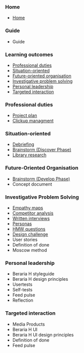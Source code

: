 ### Home

* [Home](https://git.fhict.nl/I476087/internship_berariah_s5_2023/-/wikis/home)

### Guide

* Guide

### Learning outcomes

* [Professional duties](https://git.fhict.nl/I476087/internship_berariah_s5_2023/-/wikis/Professional-duties)
* [Situation-oriented](https://git.fhict.nl/I476087/internship_berariah_s5_2023/-/wikis/Situation-oriented)
* [Future-oriented organisation](https://git.fhict.nl/I476087/internship_berariah_s5_2023/-/wikis/Future-Oriented-Organisation)
* [Investigative problem solving](https://git.fhict.nl/I476087/internship_berariah_s5_2023/-/wikis/Investigative-Problem-Solving)
* [Personal leadership](https://git.fhict.nl/I476087/internship_berariah_s5_2023/-/wikis/Personal-leadership)
* [Targeted interaction](https://git.fhict.nl/I476087/internship_berariah_s5_2023/-/wikis/Targeted-interaction)

### Professional duties

* [Project plan](https://git.fhict.nl/I476087/internship_berariah_s5_2023/-/wikis/uploads/972253c9a573cdac707c83d78c8400b3/Denisa_Coteanu_Project_Plan_BerariaH.pdf)
* [Clickup managment](https://git.fhict.nl/I476087/internship_berariah_s5_2023/-/wikis/Clickup-management)

### Situation-oriented

* [Debriefing](https://git.fhict.nl/I476087/internship_berariah_s5_2023/-/wikis/uploads/9d56e1f8fe852d3ef5765f7b5d1ce942/Denisa_Coteanu_BerariaH_Initial_Debriefing.pdf)
* [Brainstorm (Discover Phase)](https://git.fhict.nl/I476087/internship_berariah_s5_2023/-/wikis/Brainstorm-(Discover-phase))
* [Library research](https://git.fhict.nl/I476087/internship_berariah_s5_2023/-/wikis/Library-research)

### **Future-Oriented Organisation**

* [Brainstorm (Develop Phase)](https://git.fhict.nl/I476087/internship_berariah_s5_2023/-/wikis/Brainstorm-(Develop-Phase))
* Concept document

### **Investigative Problem Solving**

* [Empathy maps](https://git.fhict.nl/I476087/internship_berariah_s5_2023/-/wikis/Empathy-maps)
* [Competitor analysis](uploads/a3019242800c2579242d30e0e4611f26/Denisa_Coteanu_BerariaH_CompetitorAnalysis.pdf)
* [Written interviews](https://git.fhict.nl/I476087/internship_berariah_s5_2023/-/wikis/Written-Interviews)
* [Personas](https://git.fhict.nl/I476087/internship_berariah_s5_2023/-/wikis/Personas)
* [HMW questions](https://git.fhict.nl/I476087/internship_berariah_s5_2023/-/wikis/HMW-questions)
* [Design challenge](https://git.fhict.nl/I476087/internship_berariah_s5_2023/-/wikis/Design-challenge)
* User stories
* Definition of done
* Moscow method

### Personal leadership

* Beraria H styleguide
* Beraria H design principles
* Usertests
* Self-tests
* Feed pulse
* Reflection

### Targeted interaction

* Media Products
* Beraria H UI
* Beraria H UI design principles
* Definition of done
* Feed pulse